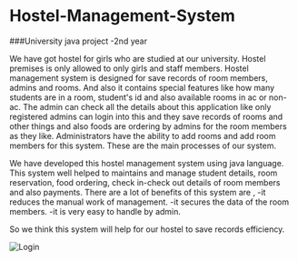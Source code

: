 # Hostel-Management-System
###University java project -2nd year 

We have got hostel for girls who are studied at our university. Hostel premises is only allowed to only girls and staff members. Hostel management system is designed for save records of room members, admins and rooms. And also it contains special features like how many students are in a room, student's id and also available rooms in ac or non-ac. The admin can check all the details about this application like only registered admins can login into this and they save records of rooms and other things  and also foods are ordering by admins for the room members as they like. Administrators have the ability to add rooms and add room members for this system. These are the main processes of our system.

We have developed this hostel management system using java language. This system well helped to maintains and manage student details, room reservation, food ordering, check in-check out details of room members and also payments. There are a lot of benefits of this system are ,
  -it reduces the manual work of management.
  -it secures the data of the room members.
  -it is very easy to handle by admin.
  
So we think this system will help for our hostel to save records efficiency.

![Login](https://user-images.githubusercontent.com/56529733/101273266-a3b5a500-37b9-11eb-8926-8a9e020e5b11.png)
